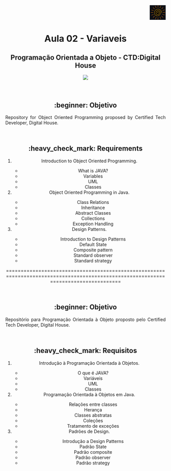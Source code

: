 <div align="right"> <img src="https://github.com/lipollis/Imagens-Git/blob/main/sun%20-%20git.jpg" width="50px"/> </div>

<h1 align="center"> Aula 02 - Variaveis </h1>
<h2 align="center"> Programação Orientada a Objeto - CTD:Digital House </h2>

<div align="center">
  <img src="https://cdn.jsdelivr.net/gh/devicons/devicon/icons/java/java-original-wordmark.svg" width="70px"/>
  <br>
  <br>
  

<br>
<h2>:beginner: Objetivo</h2>

<p align="justify">
Repository for Object Oriented Programming proposed by Certified Tech Developer, Digital House.

</p>

<br>
<h2>:heavy_check_mark: Requirements </h2>

<ol>
  <li>Introduction to Object Oriented Programming.</li>
        <ul>
            <li>What is JAVA?</li>
            <li>Variables</li>
            <li>UML</li>
            <li>Classes</li>
        </ul>
    <li>Object Oriented Programming in Java.</li>
        <ul>
            <li>Class Relations</li>
            <li>Inheritance</li>
            <li>Abstract Classes</li>
            <li>Collections</li>
            <li>Exception Handling</li>
        </ul>
    <li>Design Patterns.</li>
        <ul>
            <li>Introduction to Design Patterns</li>
            <li>Default State</li>
            <li>Composite pattern</li>
            <li>Standard observer</li>
            <li>Standard strategy</li>
        </ul>
</ol>

====================================================================================================================================

<br>
<h2>:beginner: Objetivo</h2>

<p align="justify">
Repositório para Programação Orientada à Objeto proposto pelo Certified Tech Developer, Digital House.

</p>

<br>
<h2>:heavy_check_mark: Requisitos </h2>

<ol>
  <li>Introdução à Programação Orientada à Objetos.</li>
        <ul>
            <li>O que é JAVA?</li>
            <li>Variáveis</li>
            <li>UML</li>
            <li>Classes</li>
        </ul>
    <li>Programação Orientada à Objetos em Java.</li>
        <ul>
            <li>Relações entre classes</li>
            <li>Herança</li>
            <li>Classes abstratas</li>
            <li>Coleções</li>
            <li>Tratamento de exceções</li>
        </ul>
    <li>Padrões de Design.</li>
        <ul>
            <li>Introdução a Design Patterns</li>
            <li>Padrão State</li>
            <li>Padrão composite</li>
            <li>Padrão observer</li>
            <li>Padrão strategy</li>
        </ul>
</ol>
